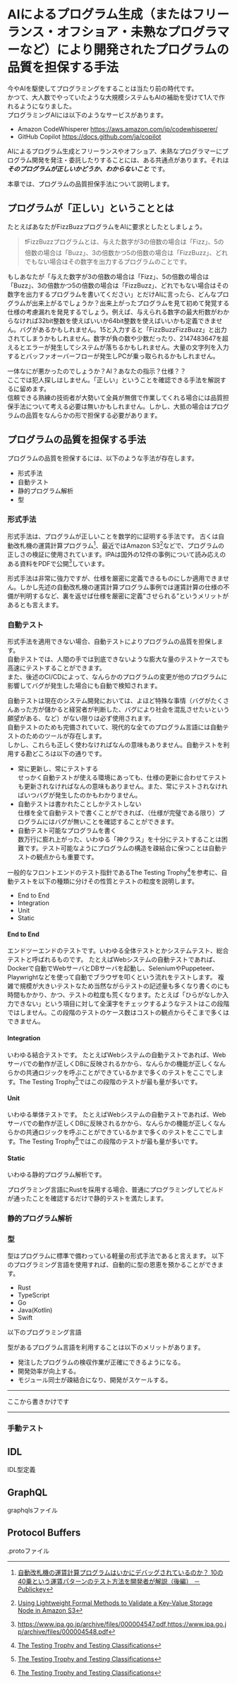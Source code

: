 # AIによるプログラム生成（またはフリーランス・オフショア・未熟なプログラマーなど）により開発されたプログラムの品質を担保する手法

今やAIを駆使してプログラミングをすることは当たり前の時代です。  
かつて、大人数でやっていたような大規模システムもAIの補助を受けて1人で作れるようになりました。  
プログラミングAIには以下のようなサービスがあります。

- Amazon CodeWhisperer <https://aws.amazon.com/jp/codewhisperer/>
- GitHub Copilot <https://docs.github.com/ja/copilot>

AIによるプログラム生成とフリーランスやオフショア、未熟なプログラマーにプログラム開発を発注・委託したりすることには、ある共通点があります。それは ***そのプログラムが正しいかどうか、わからないこと*** です。

本章では、プログラムの品質担保手法について説明します。

## プログラムが「正しい」ということとは

たとえばあなたがFizzBuzzプログラムをAIに要求としたとしましょう。  

> ❗FizzBuzzプログラムとは、与えた数字が3の倍数の場合は「Fizz」、5の倍数の場合は「Buzz」、3の倍数かつ5の倍数の場合は「FizzBuzz」、どれでもない場合はその数字を出力するプログラムのことです。

もしあなたが「与えた数字が3の倍数の場合は「Fizz」、5の倍数の場合は「Buzz」、3の倍数かつ5の倍数の場合は「FizzBuzz」、どれでもない場合はその数字を出力するプログラムを書いてください」とだけAIに言ったら、どんなプログラムが出来上がるでしょうか？出来上がったプログラムを見て初めて発覚する仕様の考慮漏れを発見するでしょう。例えば、与えられる数字の最大桁数がわからなければ32bit整数を使えばいいか64bit整数を使えばいいかも定義できません。バグがあるかもしれません。15と入力すると「FizzBuzzFizzBuzz」と出力されてしまうかもしれません。数字が負の数や少数だったり、2147483647を超えるとエラーが発生してシステムが落ちるかもしれません。大量の文字列を入力するとバッファオーバーフローが発生しPCが乗っ取られるかもしれません。  

一体なにが悪かったのでしょうか？AI？あなたの指示？仕様？？  
ここでは犯人探しはしません。「正しい」ということを確認できる手法を解説するに留めます。  
信頼できる熟練の技術者が大勢いて全員が無償で作業してくれる場合には品質担保手法について考える必要は無いかもしれません。しかし、大抵の場合はプログラムの品質をなんらかの形で担保する必要があります。  

## プログラムの品質を担保する手法

プログラムの品質を担保するには、以下のような手法が存在します。

- 形式手法
- 自動テスト
- 静的プログラム解析
- 型

### 形式手法

形式手法は、プログラムが正しいことを数学的に証明する手法です。
古くは自動改札機の運賃計算プログラム[^1]、最近ではAmazon S3[^2]などで、プログラムの正しさの検証に使用されています。IPAは国外の12件の事例について読み応えのある資料をPDFで公開[^3]しています。

形式手法は非常に強力ですが、仕様を厳密に定義できるものにしか適用できません。しかし先述の自動改札機の運賃計算プログラム事例では運賃計算の仕様の不備が判明するなど、裏を返せば仕様を厳密に定義”させられる”というメリットがあるとも言えます。

[^1]: [自動改札機の運賃計算プログラムはいかにデバッグされているのか？ 10の40乗という運賃パターンのテスト方法を開発者が解説（後編） － Publickey](https://www.publickey1.jp/blog/12/_1040_2.html)
[^2]: [Using Lightweight Formal Methods to Validate a Key-Value Storage Node in Amazon S3](https://assets.amazon.science/07/6c/81bfc2c243249a8b8b65cc2135e4/using-lightweight-formal-methods-to-validate-a-key-value-storage-node-in-amazon-s3.pdf)
[^3]: <https://www.ipa.go.jp/archive/files/000004547.pdf>,<https://www.ipa.go.jp/archive/files/000004548.pdf>

### 自動テスト

形式手法を適用できない場合、自動テストによりプログラムの品質を担保します。  
自動テストでは、人間の手では到底できないような膨大な量のテストケースでも高速にテストすることができます。  
また、後述のCI/CDによって、なんらかのプログラムの変更が他のプログラムに影響してバグが発生した場合にも自動で検知されます。

自動テストは現在のシステム開発においては、よほど特殊な事情（バグがたくさんあった方が儲かると経営者が判断した、バグにより社会を混乱させたいという願望がある、など）がない限りは必ず使用されます。  
自動テストのためも完備されていて、現代的な全てのプログラム言語には自動テストのためのツールが存在します。  
しかし、これらも正しく使わなければなんの意味もありません。自動テストを利用する勘どころは以下の通りです。

- 常に更新し、常にテストする  
  せっかく自動テストが使える環境にあっても、仕様の更新に合わせてテストも更新されなければなんの意味もありません。また、常にテストされなければいつバグが発生したのかもわかりません。
- 自動テストは書かれたことしかテストしない  
  仕様を全て自動テストで書くことができれば、（仕様が完璧である限り）プログラムにはバグが無いことを確認することができます。
- 自動テスト可能なプログラムを書く  
  数万行に膨れ上がった、いわゆる「神クラス」を十分にテストすることは困難です。テスト可能なようにプログラムの構造を疎結合に保つことは自動テストの観点からも重要です。

一般的なフロントエンドのテスト指針であるThe Testing Trophy[^4]を参考に、自動テストを以下の種類に分けその性質とテストの粒度を説明します。

- End to End
- Integration
- Unit
- Static

#### End to End

エンドツーエンドのテストです。いわゆる全体テストとかシステムテスト、総合テストと呼ばれるものです。
たとえばWebシステムの自動テストであれば、Dockerで自動でWebサーバとDBサーバを起動し、SeleniumやPuppeteer、Playwrightなどを使って自動でブラウザを叩くという流れをテストします。
複雑で規模が大きいテストなため当然ながらテストの記述量も多くなり書くのにも時間もかかり、かつ、テストの粒度も荒くなります。たとえば「ひらがなしか入力できない」という項目に対して全漢字をチェックするようなテストはこの段階ではしません。この段階のテストのケース数はコストの観点からそこまで多くはできません。

#### Integration

いわゆる結合テストです。
たとえばWebシステムの自動テストであれば、Webサーバでの動作が正しくDBに反映されるかから、なんらかの機能が正しくなんらかの共通ロジックを呼ぶことができているかまで多くのテストをここでします。The Testing Trophy[^4]ではこの段階のテストが最も量が多いです。

#### Unit

いわゆる単体テストです。
たとえばWebシステムの自動テストであれば、Webサーバでの動作が正しくDBに反映されるかから、なんらかの機能が正しくなんらかの共通ロジックを呼ぶことができているかまで多くのテストをここでします。The Testing Trophy[^4]ではこの段階のテストが最も量が多いです。

#### Static

いわゆる静的プログラム解析です。

プログラミング言語にRustを採用する場合、普通にプログラミングしてビルドが通ったことを確認するだけで静的テストを満たします。

[^4]: [The Testing Trophy and Testing Classifications](https://kentcdodds.com/blog/the-testing-trophy-and-testing-classifications)

### 静的プログラム解析

### 型

型はプログラムに標準で備わっている軽量の形式手法であると言えます。
以下のプログラミング言語を使用すれば、自動的に型の恩恵を預かることができます。

- Rust
- TypeScript
- Go
- Java(Kotlin)
- Swift

以下のプログラミング言語

型があるプログラム言語を利用することは以下のメリットがあります。

- 発注したプログラムの検収作業が正確にできるようになる。
- 開発効率が向上する。
- モジュール同士が疎結合になり、開発がスケールする。

***
ここから書きかけです
***

### 手動テスト

## IDL

IDL型定義

## GraphQL

graphqlsファイル

## Protocol Buffers

.protoファイル

